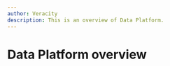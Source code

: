 ```yaml
---
author: Veracity
description: This is an overview of Data Platform.
---
```


# Data Platform overview